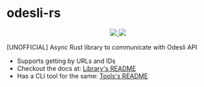 # odesli-rs

<div align="center">
  <a href="https://docs.rs/odesli-rs/">
    <img src="https://docs.rs/odesli-rs/badge.svg">
  </a>
  <a href="https://crates.io/crates/odesli-rs">
    <img src="https://img.shields.io/crates/v/odesli-rs.svg">
  </a>
</div>

[UNOFFICIAL] Async Rust library to communicate with Odesli API

- Supports getting by URLs and IDs
- Checkout the docs at: [Library's README](./bin/README.md)
- Has a CLI tool for the same: [Tools's README](./bin/README.md)
